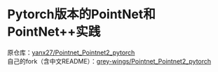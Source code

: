 # Pytorch版本的PointNet和PointNet++实践
原仓库：[yanx27/Pointnet_Pointnet2_pytorch](https://github.com/yanx27/Pointnet_Pointnet2_pytorch)  
自己的fork（含中文README）：[grey-wings/Pointnet_Pointnet2_pytorch](https://github.com/grey-wings/Pointnet_Pointnet2_pytorch)  

